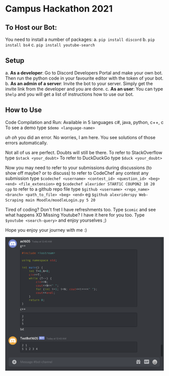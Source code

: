 # Campus Hackathon 2021
## To Host our Bot:
You need to install a number of packages:
a. `pip install discord`
b. `pip install bs4`
c. `pip install youtube-search`
## Setup
a. <b>As a developer</b>: Go to Discord Developers Portal and make your own bot. Then run the python code in your favourite editor with the token of your bot. 
b. <b>As an admin of a server</b>: Invite the bot to your server. Simply get the invite link from the developer and you are done.
c. <b>As an user</b>: You can type `$help` and you will get a list of instructions how to use our bot.
## How to Use
Code Compilation and Run: Available in 5 languages c#, java, python, c++, c<br>
To see a demo type `$demo <language-name>`

*uh oh* you did an error. No worries, I am here. You see solutions of those errors automatically.

Not all of us are perfect. Doubts will still be there.
To refer to StackOverflow type `$stack <your_doubt>`
To refer to DuckDuckGo type `$duck <your_doubt>`

Now you may need to refer to your submissions during discussions (to show off maybe? or to discuss)
to refer to CodeChef any contest any submission
type `$codechef <username> <contest_id> <question_id> <beg> <end> <file_extension>`
eg `$codechef alexrider START1C COUPON2 10 20 cpp`
to refer to a github repo file
type `$github <username> <repo_name> <branch> <path_to_file> <beg> <end>`
eg `$github alexriderspy Web-Scraping main Moodle/moodleLogin.py 5 20`

Tired of coding? Don't fret I have refreshments too. Type `$comic` and see what happens XD
Missing Youtube? I have it here for you too. Type `$youtube <search-query>` and enjoy yourselves ;)

Hope you enjoy your journey with me :)

![Example](/Demo.png)
